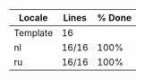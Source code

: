 |  Locale  |  Lines  | % Done|
|----------|---------|-------|
| Template |      16 |       |
| nl       |    16/16 |   100% |
| ru       |    16/16 |   100% |
